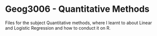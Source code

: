 # Geog3006 - Quantitative Methods
Files for the subject Quantitative methods, where I learnt to about Linear and Logistic Regression and how to conduct it on R.
